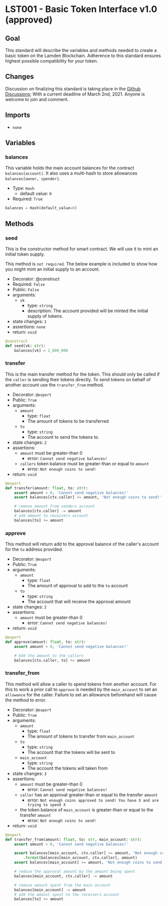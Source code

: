 # LST001 - Basic Token Interface v1.0 (approved)

## Goal
This standard will describe the variables and methods needed to create a basic token on the Lamden Blockchain.  Adherence to this standard ensures highest possible compatibility for your token.

## Changes
Discussion on finalizing this standard is taking place in the [Github Discussions](https://github.com/Lamden-Standards/LST001/discussions/2); With a current deadline of March 2nd, 2021. Anyone is welcome to join and comment. 

## Imports
- `none`

## Variables

### **balances**
This variable holds the main account balances for the contract  `balances[account]`.
It also uses a multi-hash to store allowances `balances[owner, spender]`.

- Type: `Hash`
    - default value: `0`
- Required: `True`

``` python
balances = Hash(default_value=0)
```

## Methods

### **seed**
This is the constructor method for smart contract. We will use it to mint an initial token supply.

This method is `not required`. The below example is included to show how you might mint an initial supply to an account.

- Decorator: @construct
- Required: `False`
- Public: `False` 
- arguments:
    - `vk`
        - type: `string`
        - description: The account provided will be minted the initial supply of tokens.
- state changes: `1`
- assertions: `none`
- return: `void`

``` python
@construct
def seed(vk: str):
    balances[vk] = 1_000_000
```

### **transfer**
This is the main transfer method for the token. 
This should only be called if the `caller` is sending their tokens directly.
To send tokens on behalf of another account use the `transfer_from` method.

- Decorator: `@export`
- Public: `True` 
- arguments:
    - `amount`
        - type: `float`
        - The amount of tokens to be transferred
    - `to`
        - type: `string`
        - The account to send the tokens to.
- state changes: `2`
- assertions:
    - `amount` must be greater-than 0
        - error: `Cannot send negative balances!`
    - `callers` token balance must be greater-than or equal to `amount`
        - error: `Not enough coins to send!`
- return: `void`

``` python
@export
def transfer(amount: float, to: str):
    assert amount > 0, 'Cannot send negative balances!'
    assert balances[ctx.caller] >= amount, 'Not enough coins to send!'

    # remove amount from senders account
    balances[ctx.caller] -= amount
    # add amount to receivers account
    balances[to] += amount
```

### **approve**
This method will return add to the approval balance of the caller's account for the `to` address provided.

- Decorator: `@export`
- Public: `True` 
- arguments:
    - `amount`
        - type: `float`
        - The amount of approval to add to the `to` account
    - `to`
        - type: `string`
        - The account that will receive the approval amount
- state changes: `2`
- assertions: 
    - `amount` must be greater-than 0
        - error: `Cannot send negative balances!`
- return: `void`

``` python
@export
def approve(amount: float, to: str):
    assert amount > 0, 'Cannot send negative balances!'

    # Add the amount to the callers
    balances[ctx.caller, to] += amount
```

### **transfer_from**
This method will allow a caller to spend tokens from another account. 
For this to work a prior call to `approve` is needed by the `main_account`  to set an `allowance` for the caller. 
Failure to set an allowance beforehand will cause the method to error.

- Decorator: `@export`
- Public: `True` 
- arguments:
    - `amount`
        - type: `float`
        - The amount of tokens to transfer from `main_account`
    - `to`
        - type: `string`
        - The account that the tokens will be sent to
    - `main_account`
        - type: `string`
        - The account the tokens will taken from
- state changes: `3`
- assertions: 
    - `amount` must be greater-than 0
        - error: `Cannot send negative balances!`
    - `caller` has an approval greater-than or equal to the transfer `amount`
        - error: `Not enough coins approved to send! You have X and are trying to spend X`
    - the token balance of `main_account` is greater-than or equal to the transfer `amount`
        - error: `Not enough coins to send!`
- return: `void`

``` python
@export
def transfer_from(amount: float, to: str, main_account: str):
    assert amount > 0, 'Cannot send negative balances!'

    assert balances[main_account, ctx.caller] >= amount, 'Not enough coins approved to send! You have {} and are trying to spend {}'\
        .format(balances[main_account, ctx.caller], amount)
    assert balances[main_account] >= amount, 'Not enough coins to send!'

    # reduce the approval amount by the amount being spent
    balances[main_account, ctx.caller] -= amount

    # remove amount spent from the main account
    balances[main_account] -= amount
    # add the amount spent to the receivers account
    balances[to] += amount
```
